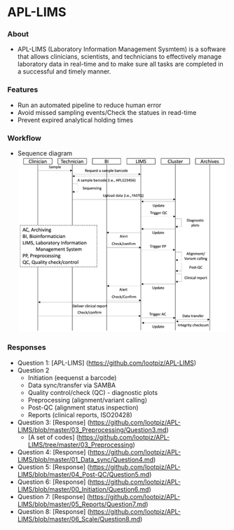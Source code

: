 # APL-LIMS
### About
 * APL-LIMS (Laboratory Information Management Sysmtem) is a software that allows clinicians, scientists, and technicians to effectively manage laboratory data in real-time and to make sure all tasks are completed in a successful and timely manner. 

### Features
 * Run an automated pipeline to reduce human error
 * Avoid missed sampling events/Check the statues in read-time
 * Prevent expired analytical holding times

### Workflow
 * Sequence diagram   ![Sequence diagram](./imgs/LIMS_UML.png)

### Responses
 * Question 1: [APL-LIMS] (https://github.com/lootpiz/APL-LIMS)
 * Question 2
   - Initiation (eequenst a barcode)
   - Data sync/transfer via SAMBA
   - Quality control/check (QC) - diagnostic plots
   - Preprocessing (alignment/variant calling)
   - Post-QC (alignment status inspection)
   - Reports (clinical reports, ISO20428)
 * Question 3: [Response] (https://github.com/lootpiz/APL-LIMS/blob/master/03_Preprocessing/Question3.md)
   - [A set of codes] (https://github.com/lootpiz/APL-LIMS/tree/master/03_Preprocessing)
 * Question 4: [Response] (https://github.com/lootpiz/APL-LIMS/blob/master/01_Data_sync/Question4.md)
 * Question 5: [Response] (https://github.com/lootpiz/APL-LIMS/blob/master/04_Post-QC/Question5.md)
 * Question 6: [Response] (https://github.com/lootpiz/APL-LIMS/blob/master/00_Initiation/Question6.md)
 * Question 7: [Response] (https://github.com/lootpiz/APL-LIMS/blob/master/05_Reports/Question7.md)
 * Question 8: [Response] (https://github.com/lootpiz/APL-LIMS/blob/master/06_Scale/Question8.md)

